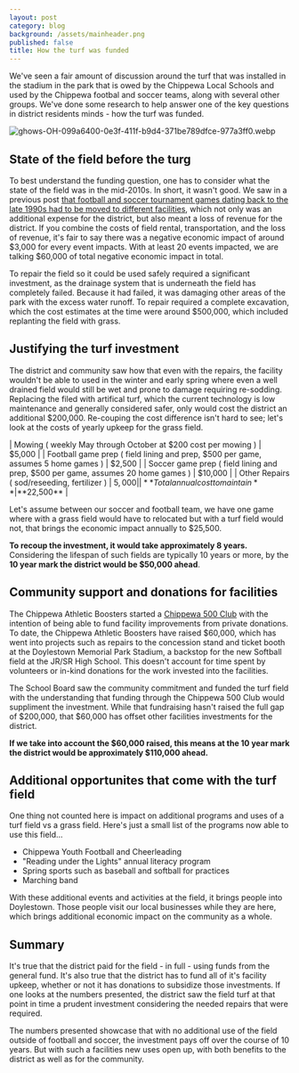 ```yaml
---
layout: post
category: blog
background: /assets/mainheader.png
published: false
title: How the turf was funded
---
```

We've seen a fair amount of discussion around the turf that was installed in the stadium in the park that is owed by the Chippewa Local Schools and used by the Chippewa footbal and soccer teams, along with several other groups. We've done some research to help answer one of the key questions in district residents minds - how the turf was funded.

![ghows-OH-099a6400-0e3f-411f-b9d4-371be789dfce-977a3ff0.webp]({{site.baseurl}}/media/ghows-OH-099a6400-0e3f-411f-b9d4-371be789dfce-977a3ff0.webp)

## State of the field before the turg

To best understand the funding question, one has to consider what the state of the field was in the mid-2010s. In short, it wasn't good. We saw in a previous post [that football and soccer tournament games dating back to the late 1990s had to be moved to different facilities](/blog/2022/09/30/why-quality-athletic-facilities-benefit-our-students-and-community.html), which not only was an additional expense for the district, but also meant a loss of revenue for the district. If you combine the costs of field rental, transportation, and the loss of revenue, it's fair to say there was a negative economic impact of around $3,000 for every event impacts. With at least 20 events impacted, we are talking $60,000 of total negative economic impact in total.

To repair the field so it could be used safely required a significant investment, as the drainage system that is underneath the field has completely failed. Because it had failed, it was damaging other areas of the park with the excess water runoff. To repair required a complete excavation, which the cost estimates at the time were around $500,000, which included replanting the field with grass.

## Justifying the turf investment

The district and community saw how that even with the repairs, the facility wouldn't be able to used in the winter and early spring where even a well drained field would still be wet and prone to damage requiring re-sodding. Replacing the filed with artifical turf, which the current technology is low maintenance and generally considered safer, only would cost the district an additional $200,000. Re-couping the cost difference isn't hard to see; let's look at the costs of yearly upkeep for the grass field.

| Mowing ( weekly May through October at $200 cost per mowing ) | $5,000 |
| Football game prep ( field lining and prep, $500 per game, assumes 5 home games ) | $2,500 |
| Soccer game prep ( field lining and prep, $500 per game, assumes 20 home games ) | $10,000 |
| Other Repairs ( sod/reseeding, fertilizer ) | $5,000 |
| **Total annual cost to maintain** | **$22,500** |

Let's assume between our soccer and football team, we have one game where with a grass field would have to relocated but with a turf field would not, that brings the economic impact annually to $25,500.

**To recoup the investment, it would take approximately 8 years.** Considering the lifespan of such fields are typically 10 years or more, by the **10 year mark the district would be $50,000 ahead**.

## Community support and donations for facilities

The Chippewa Athletic Boosters started a [Chippewa 500 Club](https://www.the-daily-record.com/story/news/2019/06/13/chippewa-promoting-fundraising-moving-ahead/4920311007/) with the intention of being able to fund facility improvements from private donations. To date, the Chippewa Athletic Boosters have raised $60,000, which has went into projects such as repairs to the concession stand and ticket booth at the Doylestown Memorial Park Stadium, a backstop for the new Softball field at the JR/SR High School. This doesn't account for time spent by volunteers or in-kind donations for the work invested into the facilities.

The School Board saw the community commitment and funded the turf field with the understanding that funding through the Chippewa 500 Club would suppliment the investment. While that fundraising hasn't raised the full gap of $200,000, that $60,000 has offset other facilities investments for the district.

**If we take into account the $60,000 raised, this means at the 10 year mark the district would be approximately $110,000 ahead.**

## Additional opportunites that come with the turf field

One thing not counted here is impact on additional programs and uses of a turf field vs a grass field. Here's just a small list of the programs now able to use this field...

- Chippewa Youth Football and Cheerleading
- "Reading under the Lights" annual literacy program
- Spring sports such as baseball and softball for practices
- Marching band

With these additional events and activities at the field, it brings people into Doylestown. Those people visit our local businesses while they are here, which brings additional economic impact on the community as a whole.

## Summary

It's true that the district paid for the field - in full - using funds from the general fund. It's also true that the district has to fund all of it's facility upkeep, whether or not it has donations to subsidize those investments. If one looks at the numbers presented, the district saw the field turf at that point in time a prudent investment considering the needed repairs that were required. 

The numbers presented showcase that with no additional use of the field outside of football and soccer, the investment pays off over the course of 10 years. But with such a facilities new uses open up, with both benefits to the district as well as for the community.

